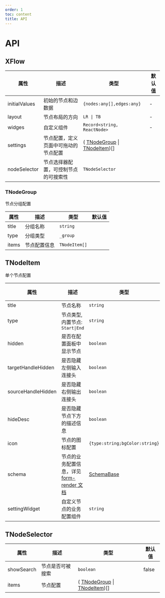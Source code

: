 ```yaml
---
order: 1
toc: content
title: API
---
```

# API

## XFlow

<!-- 对 Antd Table 的 [props](https://ant-design.antgroup.com/components/table-cn/#Table) 完全兼容，但 `dataSource`, `loading` 这两个参数是内部状态，不允许配置 -->

| 属性          | 描述                                 | 类型                                                      | 默认值 |
| ------------- | ------------------------------------ | --------------------------------------------------------- | ------ |
| initialValues | 初始的节点和边数据                   | `{nodes:any[],edges:any}`                                 | -      | - |
| layout        | 节点布局的方向                       | `LR \| TB`                                                | -      | - |
| widges        | 自定义组件                           | `Record<string, ReactNode>`                               | -      | - |
| settings      | 节点配置，定义页面中可拖动的节点配置 | ( [TNodeGroup](#tnodegroup) \| [TNodeItem](#tnodeitem))[] |        |
| nodeSelector  | 节点选择器配置，可控制节点的可搜索性 | `TNodeSelector`                                           |        |

### TNodeGroup

节点分组配置

| 属性  | 描述         | 类型          | 默认值 |
| ----- | ------------ | ------------- | ------ |
| title | 分组名称     | `string`      |        |
| type  | 分组类型     | `_group`      |        |
| items | 节点配置信息 | `TNodeItem[]` |        |

## TNodeItem

单个节点配置

| 属性               | 描述                                                                | 类型                                                                                                                                                            | 默认值 |
| ------------------ | ------------------------------------------------------------------- | --------------------------------------------------------------------------------------------------------------------------------------------------------------- | ------ |
| title              | 节点名称                                                            | `string`                                                                                                                                                        |        |
| type               | 节点类型,内置节点:  `Start\|End`                                    | `string`                                                                                                                                                        |        |
| hidden             | 是否在配置面板中显示节点                                            | `boolean`                                                                                                                                                       | false  |
| targetHandleHidden | 是否隐藏左侧输入连接头                                              | `boolean`                                                                                                                                                       | false  |
| sourceHandleHidden | 是否隐藏右侧输出连接头                                              | `boolean`                                                                                                                                                       | false  |
| hideDesc           | 是否隐藏节点下方的描述信息                                          | `boolean`                                                                                                                                                       | false  |
| icon               | 节点的图标配置                                                      | `{type:string;bgColor:string}`                                                                                                                                  |        |
| schema             | 节点的业务配置信息，详见[form-render 文档](/form-render/api-schema) | <a target="_blank" href="https://github.com/alibaba/x-render/blob/e2feff8fdb3bef5537b92a2157dbbf40b9d4eb17/packages/form-render/src/type.ts#L32">SchemaBase</a> |        |
| settingWidget      | 自定义节点的业务配置组件                                            | `string`                                                                                                                                                        |        |

## TNodeSelector

| 属性       | 描述             | 类型                                                      | 默认值 |
| ---------- | ---------------- | --------------------------------------------------------- | ------ |
| showSearch | 节点是否可被搜索 | `boolean`                                                 | false  |
| items      | 节点配置         | ( [TNodeGroup](#tnodegroup) \| [TNodeItem](#tnodeitem))[] |        |

